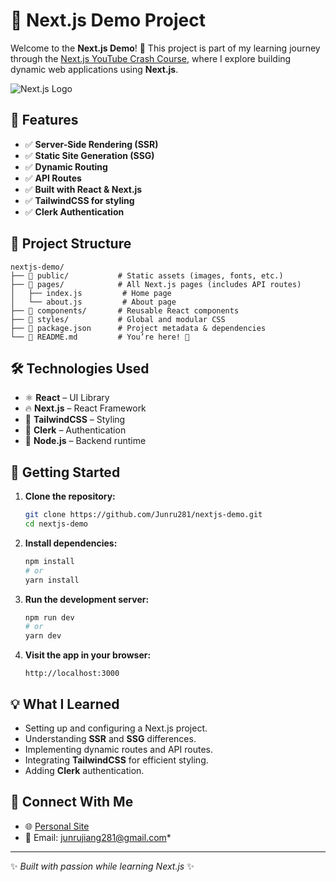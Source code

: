 # 🚀 Next.js Demo Project

Welcome to the **Next.js Demo**! 🎉 This project is part of my learning journey through the [Next.js YouTube Crash Course](https://www.youtube.com/watch?v=_EgI9WH8q1A), where I explore building dynamic web applications using **Next.js**.

![Next.js Logo](https://cdn.brandfetch.io/id2alue-rx/theme/dark/logo.svg?c=1dxbfHSJFAPEGdCLU4o5B)

## 🌟 Features

- ✅ **Server-Side Rendering (SSR)**
- ✅ **Static Site Generation (SSG)**
- ✅ **Dynamic Routing**
- ✅ **API Routes**
- ✅ **Built with React & Next.js**
- ✅ **TailwindCSS for styling**
- ✅ **Clerk Authentication**

## 📂 Project Structure

```
nextjs-demo/
├── 📁 public/           # Static assets (images, fonts, etc.)
├── 📁 pages/            # All Next.js pages (includes API routes)
│   ├── index.js         # Home page
│   └── about.js         # About page
├── 📁 components/       # Reusable React components
├── 📁 styles/           # Global and modular CSS
├── 📄 package.json      # Project metadata & dependencies
└── 📄 README.md         # You’re here! 🎉
```

## 🛠️ Technologies Used

- ⚛️ **React** – UI Library
- 🔥 **Next.js** – React Framework
- 🎨 **TailwindCSS** – Styling
- 🔐 **Clerk** – Authentication
- 💾 **Node.js** – Backend runtime

## 🚧 Getting Started

1. **Clone the repository:**
   ```bash
   git clone https://github.com/Junru281/nextjs-demo.git
   cd nextjs-demo
   ```

2. **Install dependencies:**
   ```bash
   npm install
   # or
   yarn install
   ```

3. **Run the development server:**
   ```bash
   npm run dev
   # or
   yarn dev
   ```

4. **Visit the app in your browser:**
   ```
   http://localhost:3000
   ```

## 💡 What I Learned

- Setting up and configuring a Next.js project.
- Understanding **SSR** and **SSG** differences.
- Implementing dynamic routes and API routes.
- Integrating **TailwindCSS** for efficient styling.
- Adding **Clerk** authentication.


## 🤝 Connect With Me

- 🌐 [Personal Site](https://main.drvpsv4w8bxlt.amplifyapp.com/)
- 📧 Email: junrujiang281@gmail.com*

---

✨ *Built with passion while learning Next.js* ✨
